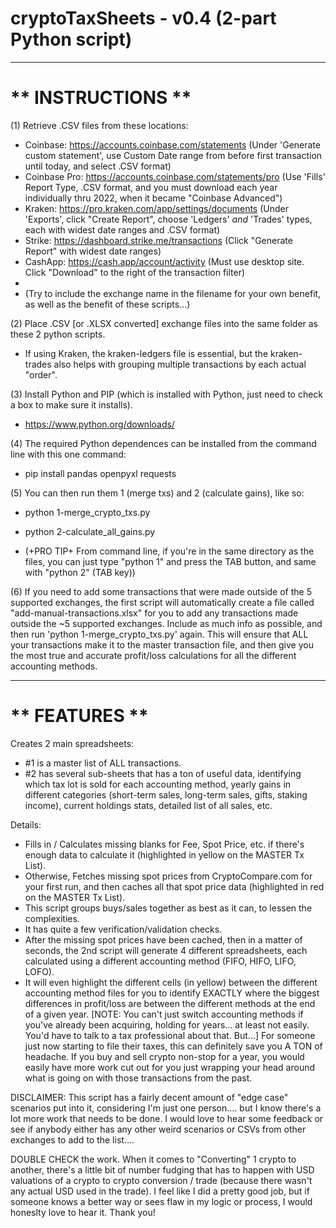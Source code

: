 # cryptoTaxSheets - v0.4 (2-part Python script)

______________________
__** INSTRUCTIONS **__
======================

(1) Retrieve .CSV files from these locations:
  - Coinbase: https://accounts.coinbase.com/statements
    (Under 'Generate custom statement', use Custom Date range from before first transaction until today, and select .CSV format)
  - Coinbase Pro: https://accounts.coinbase.com/statements/pro
    (Use 'Fills' Report Type, .CSV format, and you must download each year individually thru 2022, when it became "Coinbase Advanced")
  - Kraken: https://pro.kraken.com/app/settings/documents
    (Under 'Exports', click "Create Report", choose 'Ledgers' *and* 'Trades' types, each with widest date ranges and .CSV format)
  - Strike: https://dashboard.strike.me/transactions
    (Click "Generate Report" with widest date ranges)
  - CashApp: https://cash.app/account/activity
    (Must use desktop site.  Click "Download" to the right of the transaction filter)
  - 
  - (Try to include the exchange name in the filename for your own benefit, as well as the benefit of these scripts...)

(2) Place .CSV [or .XLSX converted] exchange files into the same folder as these 2 python scripts.
  - If using Kraken, the kraken-ledgers file is essential, but the kraken-trades also helps with grouping multiple transactions by each actual "order".

(3) Install Python and PIP (which is installed with Python, just need to check a box to make sure it installs).
  - https://www.python.org/downloads/

(4) The required Python dependences can be installed from the command line with this one command:
  - pip install pandas openpyxl requests

(5) You can then run them 1 (merge txs) and 2 (calculate gains), like so:
  -  python 1-merge_crypto_txs.py
  -  python 2-calculate_all_gains.py

  - (+PRO TIP+  From command line, if you're in the same directory as the files, you can just type "python 1" and press the TAB button, and same with "python 2" (TAB key))
 
(6) If you need to add some transactions that were made outside of the 5 supported exchanges, the first script will automatically create a file called "add-manual-transactions.xlsx" for you to add any transactions made outside the ~5 supported exchanges.  Include as much info as possible, and then run 'python 1-merge_crypto_txs.py' again. This will ensure that ALL your transactions make it to the master transaction file, and then give you the most true and accurate profit/loss calculations for all the different accounting methods.


__________________
__** FEATURES **__
==================

Creates 2 main spreadsheets:
- #1 is a master list of ALL transactions.
- #2 has several sub-sheets that has a ton of useful data, identifying which tax lot is sold for each accounting method, yearly gains in different categories (short-term sales, long-term sales, gifts, staking income), current holdings stats, detailed list of all sales, etc.

Details:
- Fills in / Calculates missing blanks for Fee, Spot Price, etc. if there's enough data to calculate it (highlighted in yellow on the MASTER Tx List).
- Otherwise, Fetches missing spot prices from CryptoCompare.com for your first run, and then caches all that spot price data (highlighted in red on the MASTER Tx List).
- This script groups buys/sales together as best as it can, to lessen the complexities.
- It has quite a few verification/validation checks. 
- After the missing spot prices have been cached, then in a matter of seconds, the 2nd script will generate 4 different spreadsheets, each calculated using a different accounting method (FIFO, HIFO, LIFO, LOFO).
- It will even highlight the different cells (in yellow) between the different accounting method files for you to identify EXACTLY where the biggest differences in profit/loss are between the different methods at the end of a given year.  [NOTE:  You can't just switch accounting methods if you've already been acquiring, holding for years... at least not easily.  You'd have to talk to a tax professional about that.  But...] For someone just now starting to file their taxes, this can definitely save you A TON of headache.  If you buy and sell crypto non-stop for a year, you would easily have more work cut out for you just wrapping your head around what is going on with those transactions from the past.


DISCLAIMER:  This script has a fairly decent amount of "edge case" scenarios put into it, considering I'm just one person.... but I know there's a lot more work that needs to be done.  I would love to hear some feedback or see if anybody either has any other weird scenarios or CSVs from other exchanges to add to the list....    

DOUBLE CHECK the work.  When it comes to "Converting" 1 crypto to another, there's a little bit of number fudging that has to happen with USD valuations of a crypto to crypto conversion / trade (because there wasn't any actual USD used in the trade).  I feel like I did a pretty good job, but if someone knows a better way or sees flaw in my logic or process, I would honeslty love to hear it.  Thank you!
